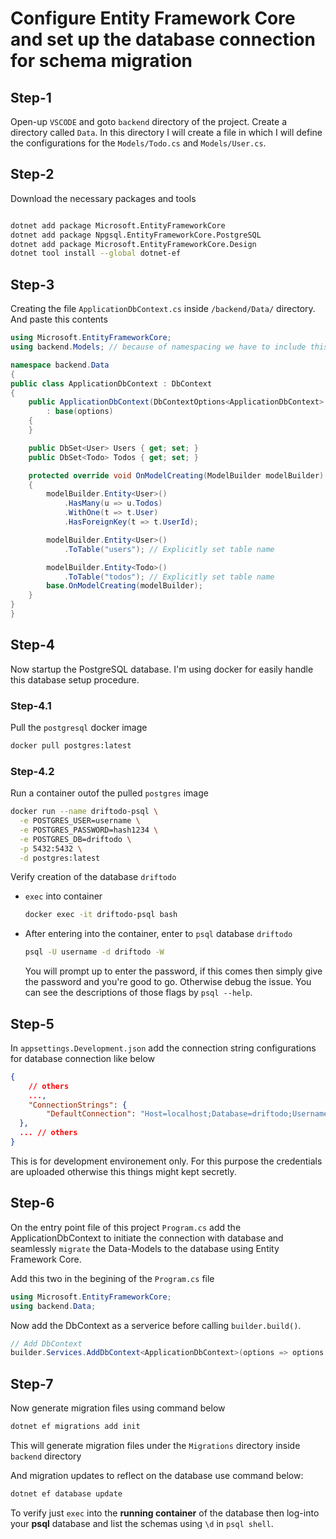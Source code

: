 # Configure Entity Framework Core and set up the database connection for schema migration

## Step-1 

Open-up `VSCODE` and goto `backend` directory of the project. Create a directory called `Data`. In this directory I will create a file in which I will define the configurations for the `Models/Todo.cs` and `Models/User.cs`.

## Step-2 

Download the necessary packages and tools
```bash

dotnet add package Microsoft.EntityFrameworkCore
dotnet add package Npgsql.EntityFrameworkCore.PostgreSQL
dotnet add package Microsoft.EntityFrameworkCore.Design
dotnet tool install --global dotnet-ef
```
## Step-3

Creating the file  `ApplicationDbContext.cs` inside `/backend/Data/` directory. And paste this contents

```c#
using Microsoft.EntityFrameworkCore;
using backend.Models; // because of namespacing we have to include this

namespace backend.Data
{
public class ApplicationDbContext : DbContext
{
    public ApplicationDbContext(DbContextOptions<ApplicationDbContext> options)
        : base(options)
    {
    }

    public DbSet<User> Users { get; set; }
    public DbSet<Todo> Todos { get; set; }

    protected override void OnModelCreating(ModelBuilder modelBuilder)
    {
        modelBuilder.Entity<User>()
            .HasMany(u => u.Todos)
            .WithOne(t => t.User)
            .HasForeignKey(t => t.UserId);

        modelBuilder.Entity<User>()
            .ToTable("users"); // Explicitly set table name

        modelBuilder.Entity<Todo>()
            .ToTable("todos"); // Explicitly set table name
        base.OnModelCreating(modelBuilder);
    }
}
}
```

## Step-4 

Now startup the PostgreSQL database. I'm using docker for easily handle this database setup procedure.

### Step-4.1

Pull the `postgresql` docker image 
```bash
docker pull postgres:latest
```
### Step-4.2

Run a container outof the pulled `postgres` image

```bash
docker run --name driftodo-psql \
  -e POSTGRES_USER=username \
  -e POSTGRES_PASSWORD=hash1234 \
  -e POSTGRES_DB=driftodo \
  -p 5432:5432 \
  -d postgres:latest
```
Verify creation of the database `driftodo`

- `exec` into container
    ```bash
    docker exec -it driftodo-psql bash
    ```
- After entering into the container, enter to `psql` database `driftodo`
    ```bash
    psql -U username -d driftodo -W
    ```
    You will prompt up to enter the password, if this comes then simply give the password and you're good to go. Otherwise debug the issue. You can see the descriptions of those flags by `psql --help`.

## Step-5

In `appsettings.Development.json` add the connection string configurations for database connection like below

```json
{
    // others
    ...,
    "ConnectionStrings": {
        "DefaultConnection": "Host=localhost;Database=driftodo;Username=username;Password=hash1234"
  },
  ... // others
}
```
This is for development environement only. For this purpose the credentials are uploaded otherwise this things might kept secretly.

## Step-6

On the entry point file of this project `Program.cs` add the ApplicationDbContext to initiate the connection with database and seamlessly `migrate` the Data-Models to the database using Entity Framework Core.

Add this two in the begining of the `Program.cs` file

```c#
using Microsoft.EntityFrameworkCore;
using backend.Data;
```

Now add the DbContext as a serverice before calling `builder.build()`.

```c#
// Add DbContext
builder.Services.AddDbContext<ApplicationDbContext>(options => options.UseNpgsql(builder.Configuration.GetConnectionString("DefaultConnection")));
```

## Step-7

Now generate migration files using command below

```bash
dotnet ef migrations add init
```
This will generate migration files under the `Migrations` directory inside `backend` directory

And migration updates to reflect on the database use command below:

```bash
dotnet ef database update
```

To verify just `exec` into the **running container** of the database then log-into your **psql** database and list the schemas using `\d` in `psql shell`. 

